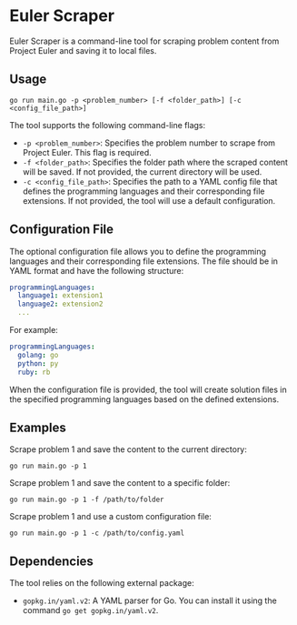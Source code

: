 # Euler Scraper

Euler Scraper is a command-line tool for scraping problem content from Project Euler and saving it to local files.

## Usage

```
go run main.go -p <problem_number> [-f <folder_path>] [-c <config_file_path>]
```

The tool supports the following command-line flags:

- `-p <problem_number>`: Specifies the problem number to scrape from Project Euler. This flag is required.
- `-f <folder_path>`: Specifies the folder path where the scraped content will be saved. If not provided, the current directory will be used.
- `-c <config_file_path>`: Specifies the path to a YAML config file that defines the programming languages and their corresponding file extensions. If not provided, the tool will use a default configuration.

## Configuration File

The optional configuration file allows you to define the programming languages and their corresponding file extensions. The file should be in YAML format and have the following structure:

```yaml
programmingLanguages:
  language1: extension1
  language2: extension2
  ...
```

For example:

```yaml
programmingLanguages:
  golang: go
  python: py
  ruby: rb
```

When the configuration file is provided, the tool will create solution files in the specified programming languages based on the defined extensions.

## Examples

Scrape problem 1 and save the content to the current directory:

```
go run main.go -p 1
```

Scrape problem 1 and save the content to a specific folder:

```
go run main.go -p 1 -f /path/to/folder
```

Scrape problem 1 and use a custom configuration file:

```
go run main.go -p 1 -c /path/to/config.yaml
```

## Dependencies

The tool relies on the following external package:

- `gopkg.in/yaml.v2`: A YAML parser for Go. You can install it using the command `go get gopkg.in/yaml.v2`.
